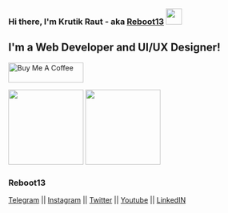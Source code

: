 ### Hi there, I'm Krutik Raut - aka [Reboot13][website] <img src="https://github.com/blackcater/blackcater/blob/main/images/Hi.gif?raw=true" height="32" />
## I'm a Web Developer and UI/UX Designer!

<a href="https://www.buymeacoffee.com/reboot13" target="_blank"><img src="https://cdn.buymeacoffee.com/buttons/v2/default-yellow.png" alt="Buy Me A Coffee" height=40px width=150px ></a>

<img height="150px" src="https://github-readme-stats.vercel.app/api?username=reboot13-git&show_icons=true&hide_title=true&count_private=true" />	<img height="150px" src="https://github-readme-stats.vercel.app/api/top-langs/?username=reboot13-git" />	
</a>

[website]:https://reboot13.hashnode.dev/
[linkedin]:https://www.linkedin.com/in/krutik-raut-042b6b1ab/
[stackoverflow]:https://stackoverflow.com/users/13613400/krutik-raut
[telegram]:https://telegram.me/reboot13
[twitter]:https://twitter.com/krutik013
[instagram]:https://instagram.com/reboot13.dev


### Reboot13

[Telegram](https://telegram.me/reboot13_dev) || [Instagram](https://instagram.com/reboot13_dev) || [Twitter](https://twitter.com/reboot13_dev) || [Youtube](https://youtube.com/krutikraut) || [LinkedIN](https://linkedin.com/in/reboot13)
